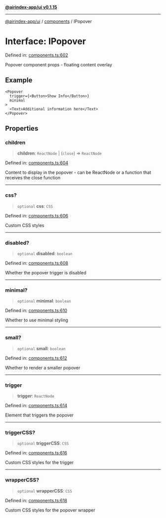 [**@airindex-app/ui v0.1.15**](../../README.md)

***

[@airindex-app/ui](../../README.md) / [components](../README.md) / IPopover

# Interface: IPopover

Defined in: [components.ts:602](https://github.com/airindex-app/ui/blob/c7ea135614befbd5605b13569e79882284e03edb/src/types/components.ts#L602)

Popover component props - floating content overlay

## Example

```tsx
<Popover
  trigger={<Button>Show Info</Button>}
  minimal
>
  <Text>Additional information here</Text>
</Popover>
```

## Properties

### children

> **children**: `ReactNode` \| (`close`) => `ReactNode`

Defined in: [components.ts:604](https://github.com/airindex-app/ui/blob/c7ea135614befbd5605b13569e79882284e03edb/src/types/components.ts#L604)

Content to display in the popover - can be ReactNode or a function that receives the close function

***

### css?

> `optional` **css**: `CSS`

Defined in: [components.ts:606](https://github.com/airindex-app/ui/blob/c7ea135614befbd5605b13569e79882284e03edb/src/types/components.ts#L606)

Custom CSS styles

***

### disabled?

> `optional` **disabled**: `boolean`

Defined in: [components.ts:608](https://github.com/airindex-app/ui/blob/c7ea135614befbd5605b13569e79882284e03edb/src/types/components.ts#L608)

Whether the popover trigger is disabled

***

### minimal?

> `optional` **minimal**: `boolean`

Defined in: [components.ts:610](https://github.com/airindex-app/ui/blob/c7ea135614befbd5605b13569e79882284e03edb/src/types/components.ts#L610)

Whether to use minimal styling

***

### small?

> `optional` **small**: `boolean`

Defined in: [components.ts:612](https://github.com/airindex-app/ui/blob/c7ea135614befbd5605b13569e79882284e03edb/src/types/components.ts#L612)

Whether to render a smaller popover

***

### trigger

> **trigger**: `ReactNode`

Defined in: [components.ts:614](https://github.com/airindex-app/ui/blob/c7ea135614befbd5605b13569e79882284e03edb/src/types/components.ts#L614)

Element that triggers the popover

***

### triggerCSS?

> `optional` **triggerCSS**: `CSS`

Defined in: [components.ts:616](https://github.com/airindex-app/ui/blob/c7ea135614befbd5605b13569e79882284e03edb/src/types/components.ts#L616)

Custom CSS styles for the trigger

***

### wrapperCSS?

> `optional` **wrapperCSS**: `CSS`

Defined in: [components.ts:618](https://github.com/airindex-app/ui/blob/c7ea135614befbd5605b13569e79882284e03edb/src/types/components.ts#L618)

Custom CSS styles for the popover wrapper
